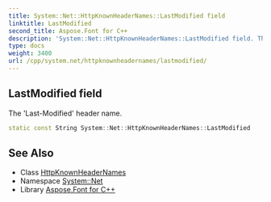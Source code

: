 ```yaml
---
title: System::Net::HttpKnownHeaderNames::LastModified field
linktitle: LastModified
second_title: Aspose.Font for C++
description: 'System::Net::HttpKnownHeaderNames::LastModified field. The ''Last-Modified'' header name in C++.'
type: docs
weight: 3400
url: /cpp/system.net/httpknownheadernames/lastmodified/
---
```

## LastModified field


The 'Last-Modified' header name.

```cpp
static const String System::Net::HttpKnownHeaderNames::LastModified
```

## See Also

* Class [HttpKnownHeaderNames](../)
* Namespace [System::Net](../../)
* Library [Aspose.Font for C++](../../../)
